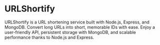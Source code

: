 # URLShortify
URLShortify is a URL shortening service built with Node.js, Express, and MongoDB. Convert long URLs into short, memorable IDs with ease. Enjoy a user-friendly API, persistent storage with MongoDB, and scalable performance thanks to Node.js and Express.
